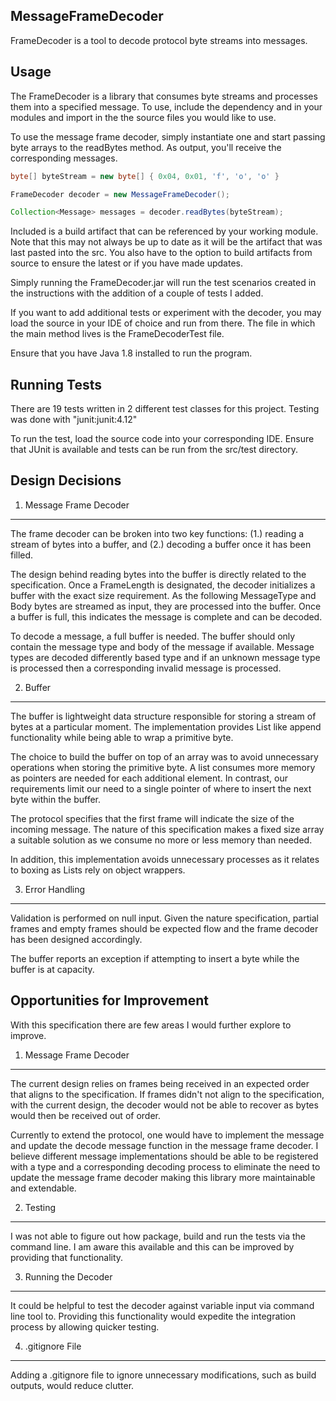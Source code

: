 ## MessageFrameDecoder

FrameDecoder is a tool to decode protocol byte streams into messages.

## Usage
The FrameDecoder is a library that consumes byte streams and processes them into a specified message.  To use, include the dependency and in your modules and import in the the source files you would like to use.  

To use the message frame decoder, simply instantiate one and start passing byte arrays to the readBytes method.  As output, you'll receive the corresponding messages.  

```java
byte[] byteStream = new byte[] { 0x04, 0x01, 'f', 'o', 'o' }

FrameDecoder decoder = new MessageFrameDecoder();

Collection<Message> messages = decoder.readBytes(byteStream);
```

Included is a build artifact that can be referenced by your working module.  Note that this may not always be up to date as it will be the artifact that was last pasted into the src.  You also have to the option to build artifacts from source to ensure the latest or if you have made updates.  

Simply running the FrameDecoder.jar will run the test scenarios created in the instructions with the addition of a couple of tests I added.  

If you want to add additional tests or experiment with the decoder, you may load the source in your IDE of choice and run from there.  The file in which the main method lives is the FrameDecoderTest file.    

Ensure that you have Java 1.8 installed to run the program.

## Running Tests

There are 19 tests written in 2 different test classes for this project.  Testing was done with "junit:junit:4.12"

To run the test, load the source code into your corresponding IDE.  Ensure that JUnit is available and tests can be run from the src/test directory.  

## Design Decisions
1. Message Frame Decoder
-------------------------
The frame decoder can be broken into two key functions: (1.) reading a stream of bytes into a buffer, and (2.) decoding a buffer once it has been filled.  

The design behind reading bytes into the  buffer is directly related to the specification.  Once a FrameLength is designated, the decoder initializes a buffer with the exact size requirement.  As the following MessageType and Body bytes are streamed as input, they are processed into the buffer.  Once a buffer is full, this indicates the message is complete and can be decoded.  

To decode a message, a full buffer is needed.  The buffer should only contain the message type and body of the message if available.  Message types are decoded differently based type and if an unknown message type is processed then a corresponding invalid message is processed.  

2. Buffer
-------------------------
The buffer is lightweight data structure responsible for storing a stream of bytes at a particular moment.  The implementation provides List like append functionality while being able to wrap a primitive byte.    

The choice to build the buffer on top of an array was to avoid unnecessary operations when storing the primitive byte.  A list consumes more memory as pointers are needed for each additional element.  In contrast, our requirements limit our need to a single pointer of where to insert the next byte within the buffer.  

The protocol specifies that the first frame will indicate the size of the incoming message.  The nature of this specification makes a fixed size array a suitable solution as we consume no more or less memory than needed. 

In addition, this implementation avoids unnecessary processes as it relates to boxing as Lists rely on object wrappers.

3. Error Handling
-------------------------
Validation is performed on null input.  Given the nature specification, partial frames and empty frames should be expected flow and the frame decoder has been designed accordingly.  

The buffer reports an exception if attempting to insert a byte while the buffer is at capacity.  

## Opportunities for Improvement
With this specification there are few areas I would further explore to improve.

1. Message Frame Decoder
-------------------------
The current design relies on frames being received in an expected order that aligns to the specification.  If frames didn't not align to the specification, with the current design, the decoder would not be able to recover as bytes would then be received out of order.  

Currently to extend the protocol, one would have to implement the message and update the decode message function in the message frame decoder.  I believe different message implementations should be able to be registered with a type and a corresponding decoding process to eliminate the need to update the message frame decoder making this library more maintainable and extendable.  

2. Testing
-------------------------
I was not able to figure out how package, build and run the tests via the command line.  I am aware this available and this can be improved by providing that functionality.  

3. Running the Decoder
-------------------------
It could be helpful to test the decoder against variable input via command line tool to.  Providing this functionality would expedite the integration process by allowing quicker testing.

4. .gitignore File
-------------------------
Adding a .gitignore file to ignore unnecessary modifications, such as build outputs, would reduce clutter.  
